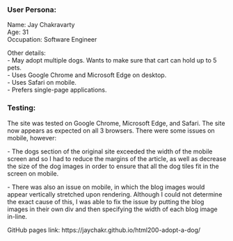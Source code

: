 ### User Persona:
<p>Name: Jay Chakravarty<br>
Age: 31<br>
Occupation: Software Engineer</p>
<p>Other details:<br>
- May adopt multiple dogs. Wants to make sure that cart can hold up to 5 pets.<br>
- Uses Google Chrome and Microsoft Edge on desktop.<br>
- Uses Safari on mobile.<br>
- Prefers single-page applications.</p>

### Testing:
<p>The site was tested on Google Chrome, Microsoft Edge, and Safari. The site now appears as expected on all 3 browsers. There were some issues on mobile, however:</p>
<p>- The dogs section of the original site exceeded the width of the mobile screen and so I had to reduce the margins of the article, as well as decrease the size of the dog images in order to ensure that all the dog tiles fit in the screen on mobile.</p>
<p>- There was also an issue on mobile, in which the blog images would appear vertically stretched upon rendering. Although I could not determine the exact cause of this, I was able to fix the issue by putting the blog images in their own div and then specifying the width of each blog image in-line.</p>
<p>GitHub pages link: https://jaychakr.github.io/html200-adopt-a-dog/</p>

